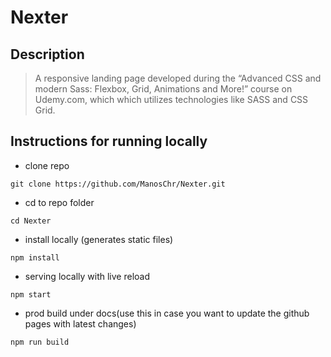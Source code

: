 # Nexter

## Description

> A responsive landing page developed during the “Advanced CSS and modern Sass: Flexbox, Grid, Animations and More!” course on Udemy.com, which which utilizes technologies like SASS and CSS Grid.

## Instructions for running locally

- clone repo

```
git clone https://github.com/ManosChr/Nexter.git
```

- cd to repo folder

```
cd Nexter
```

- install locally (generates static files)

```
npm install
```

- serving locally with live reload

```
npm start
```

- prod build under docs(use this in case you want to update the github pages with latest changes)

```
npm run build
```

